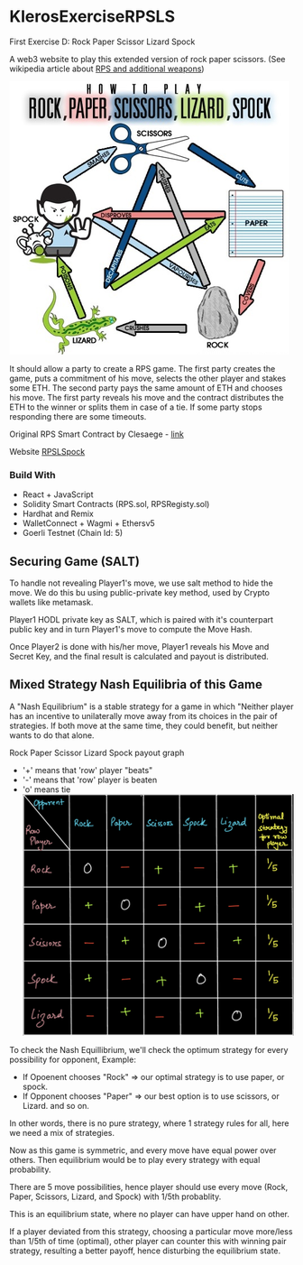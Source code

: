 # KlerosExerciseRPSLS

First Exercise D: Rock Paper Scissor Lizard Spock

A web3 website to play this extended version of rock paper scissors. (See wikipedia article about [RPS and additional weapons](https://en.wikipedia.org/wiki/Rock%E2%80%93paper%E2%80%93scissors#Additional_weapons))

![RPSLS Image](./rps-client/src/rps.jpeg)

It should allow a party to create a RPS game. The first party creates the game, puts a commitment of his move, selects the other player and stakes some ETH.
The second party pays the same amount of ETH and chooses his move.
The first party reveals his move and the contract distributes the ETH to the winner or splits them in case of a tie.
If some party stops responding there are some timeouts.

Original RPS Smart Contract by Clesaege - [link](https://github.com/clesaege/RPS/blob/master/RPS.sol)

Website [RPSLSpock](https://rpsl-spock.vercel.app/)

### Build With

- React + JavaScript
- Solidity Smart Contracts (RPS.sol, RPSRegisty.sol)
- Hardhat and Remix
- WalletConnect + Wagmi + Ethersv5
- Goerli Testnet (Chain Id: 5)

## Securing Game (SALT)

To handle not revealing Player1's move, we use salt method to hide the move.
We do this bu using public-private key method, used by Crypto wallets like metamask.

Player1 HODL private key as SALT, which is paired with it's counterpart public key and in turn Player1's move to compute the Move Hash.

Once Player2 is done with his/her move, Player1 reveals his Move and Secret Key, and the final result is calculated and payout is distributed.

## Mixed Strategy Nash Equilibria of this Game

A "Nash Equilibrium" is a stable strategy for a game in which "Neither player has an incentive to unilaterally move away from its choices in the pair of strategies.
If both move at the same time, they could benefit, but neither wants to do that alone.

Rock Paper Scissor Lizard Spock payout graph

- '+' means that 'row' player "beats"
- '-' means that 'row' player is beaten
- 'o' means tie
  ![Payout Graph](./NashRPSLS.jpg)

To check the Nash Equillibrium, we'll check the optimum strategy for every possibility for opponent, Example:

- If Opoenent chooses "Rock" => our optimal strategy is to use paper, or spock.
- If Opponent chooses "Paper" => our best option is to use scissors, or Lizard.
  and so on.

In other words, there is no pure strategy, where 1 strategy rules for all, here we need a mix of strategies.

Now as this game is symmetric, and every move have equal power over others.
Then equilibrium would be to play every strategy with equal probability.

There are 5 move possibilities, hence player should use every move (Rock, Paper, Scissors, Lizard, and Spock) with 1/5th probablity.

This is an equilibrium state, where no player can have upper hand on other.

If a player deviated from this strategy, choosing a particular move more/less than 1/5th of time (optimal), other player can counter this with winning pair strategy, resulting a better payoff, hence disturbing the equilibrium state.
